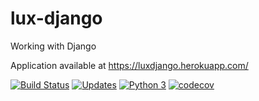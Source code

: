 # lux-django
Working with Django

Application available at https://luxdjango.herokuapp.com/

[![Build Status](https://travis-ci.org/luxmafra/lux-django.svg?branch=main)](https://travis-ci.org/luxmafra/lux-django)
[![Updates](https://pyup.io/repos/github/luxmafra/lux-django/shield.svg)](https://pyup.io/repos/github/luxmafra/lux-django/)
[![Python 3](https://pyup.io/repos/github/luxmafra/lux-django/python-3-shield.svg)](https://pyup.io/repos/github/luxmafra/lux-django/)
[![codecov](https://codecov.io/gh/luxmafra/lux-django/branch/main/graph/badge.svg?token=5YD8CLVKWR)](https://codecov.io/gh/luxmafra/lux-django)
